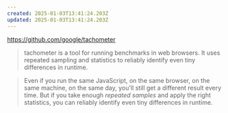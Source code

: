 ```yaml
---
created: 2025-01-03T13:41:24.203Z
updated: 2025-01-03T13:41:24.203Z
---
```

https://github.com/google/tachometer

> tachometer is a tool for running benchmarks in web browsers. It uses repeated sampling and statistics to reliably identify even tiny differences in runtime.

> Even if you run the same JavaScript, on the same browser, on the same machine, on the same day, you'll still get a different result every time. But if you take enough _repeated samples_ and apply the right statistics, you can reliably identify even tiny differences in runtime.